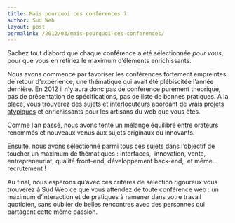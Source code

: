 ```yaml
---
title: Mais pourquoi ces conférences ?
author: Sud Web
layout: post
permalink: /2012/03/mais-pourquoi-ces-conferences/
---
```

Sachez tout d&rsquo;abord que chaque conférence a été sélectionnée *pour vous*, pour que vous en retiriez le maximum d&rsquo;éléments enrichissants.

Nous avons commencé par favoriser les conférences fortement empreintes de retour d&rsquo;expérience, une thématique qui avait été plébiscitée l&rsquo;année dernière. En 2012 il n&rsquo;y aura donc pas de conférence purement théorique, pas de présentation de spécifications, pas de liste de bonnes pratiques. A la place, vous trouverez des [sujets et interlocuteurs abordant de vrais projets atypiques][1] et enrichissants pour les artisans du web que vous êtes.

Comme l&rsquo;an passé, nous avons tenté un mélange équilibré entre orateurs renommés et nouveaux venus aux sujets originaux ou innovants.

Ensuite, nous avons sélectionné parmi tous ces sujets dans l&rsquo;objectif de toucher un maximum de thématiques : interfaces,  innovation, vente, entrepreneuriat, qualité <span lang="en">front-end</span>, développement <span lang="en">back-end</span>,  et même&#8230; recrutement !

Au final, nous espérons qu&rsquo;avec ces critères de sélection rigoureux vous trouverez à Sud Web ce que vous attendez de toute conférence web : un maximum d&rsquo;interaction et de pratiques à ramener dans votre travail quotidien, sans oublier de belles rencontres avec des personnes qui partagent cette même passion.

 [1]: http://sudweb.fr/2012/schedule/conferences/ "Vendredi 25 mai – Les conférences"
